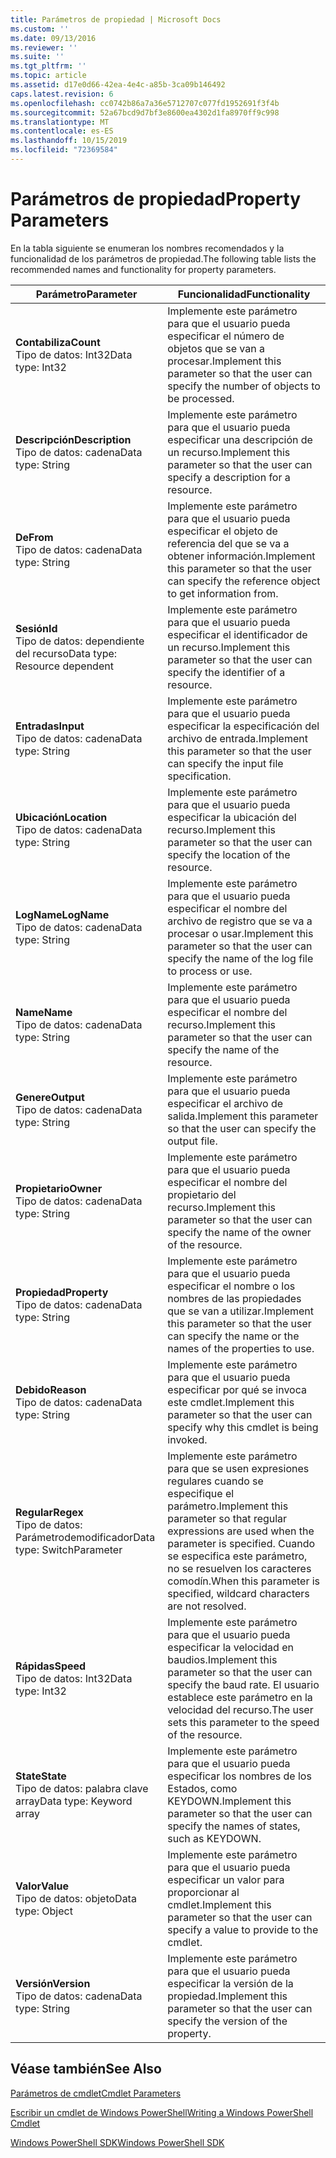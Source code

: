 ```yaml
---
title: Parámetros de propiedad | Microsoft Docs
ms.custom: ''
ms.date: 09/13/2016
ms.reviewer: ''
ms.suite: ''
ms.tgt_pltfrm: ''
ms.topic: article
ms.assetid: d17e0d66-42ea-4e4c-a85b-3ca09b146492
caps.latest.revision: 6
ms.openlocfilehash: cc0742b86a7a36e5712707c077fd1952691f3f4b
ms.sourcegitcommit: 52a67bcd9d7bf3e8600ea4302d1fa8970ff9c998
ms.translationtype: MT
ms.contentlocale: es-ES
ms.lasthandoff: 10/15/2019
ms.locfileid: "72369584"
---
```

# <a name="property-parameters"></a><span data-ttu-id="b0a4e-102">Parámetros de propiedad</span><span class="sxs-lookup"><span data-stu-id="b0a4e-102">Property Parameters</span></span>

<span data-ttu-id="b0a4e-103">En la tabla siguiente se enumeran los nombres recomendados y la funcionalidad de los parámetros de propiedad.</span><span class="sxs-lookup"><span data-stu-id="b0a4e-103">The following table lists the recommended names and functionality for property parameters.</span></span>

|<span data-ttu-id="b0a4e-104">Parámetro</span><span class="sxs-lookup"><span data-stu-id="b0a4e-104">Parameter</span></span>|<span data-ttu-id="b0a4e-105">Funcionalidad</span><span class="sxs-lookup"><span data-stu-id="b0a4e-105">Functionality</span></span>|
|---|---|
|<span data-ttu-id="b0a4e-106">**Contabiliza**</span><span class="sxs-lookup"><span data-stu-id="b0a4e-106">**Count**</span></span><br><span data-ttu-id="b0a4e-107">Tipo de datos: Int32</span><span class="sxs-lookup"><span data-stu-id="b0a4e-107">Data type: Int32</span></span>|<span data-ttu-id="b0a4e-108">Implemente este parámetro para que el usuario pueda especificar el número de objetos que se van a procesar.</span><span class="sxs-lookup"><span data-stu-id="b0a4e-108">Implement this parameter so that the user can specify the number of objects to be processed.</span></span>|
|<span data-ttu-id="b0a4e-109">**Descripción**</span><span class="sxs-lookup"><span data-stu-id="b0a4e-109">**Description**</span></span><br><span data-ttu-id="b0a4e-110">Tipo de datos: cadena</span><span class="sxs-lookup"><span data-stu-id="b0a4e-110">Data type: String</span></span>|<span data-ttu-id="b0a4e-111">Implemente este parámetro para que el usuario pueda especificar una descripción de un recurso.</span><span class="sxs-lookup"><span data-stu-id="b0a4e-111">Implement this parameter so that the user can specify a description for a resource.</span></span>|
|<span data-ttu-id="b0a4e-112">**De**</span><span class="sxs-lookup"><span data-stu-id="b0a4e-112">**From**</span></span><br><span data-ttu-id="b0a4e-113">Tipo de datos: cadena</span><span class="sxs-lookup"><span data-stu-id="b0a4e-113">Data type: String</span></span>|<span data-ttu-id="b0a4e-114">Implemente este parámetro para que el usuario pueda especificar el objeto de referencia del que se va a obtener información.</span><span class="sxs-lookup"><span data-stu-id="b0a4e-114">Implement this parameter so that the user can specify the reference object to get information from.</span></span>|
|<span data-ttu-id="b0a4e-115">**Sesión**</span><span class="sxs-lookup"><span data-stu-id="b0a4e-115">**Id**</span></span><br><span data-ttu-id="b0a4e-116">Tipo de datos: dependiente del recurso</span><span class="sxs-lookup"><span data-stu-id="b0a4e-116">Data type: Resource dependent</span></span>|<span data-ttu-id="b0a4e-117">Implemente este parámetro para que el usuario pueda especificar el identificador de un recurso.</span><span class="sxs-lookup"><span data-stu-id="b0a4e-117">Implement this parameter so that the user can specify the identifier of a resource.</span></span>|
|<span data-ttu-id="b0a4e-118">**Entradas**</span><span class="sxs-lookup"><span data-stu-id="b0a4e-118">**Input**</span></span><br><span data-ttu-id="b0a4e-119">Tipo de datos: cadena</span><span class="sxs-lookup"><span data-stu-id="b0a4e-119">Data type: String</span></span>|<span data-ttu-id="b0a4e-120">Implemente este parámetro para que el usuario pueda especificar la especificación del archivo de entrada.</span><span class="sxs-lookup"><span data-stu-id="b0a4e-120">Implement this parameter so that the user can specify the input file specification.</span></span>|
|<span data-ttu-id="b0a4e-121">**Ubicación**</span><span class="sxs-lookup"><span data-stu-id="b0a4e-121">**Location**</span></span><br><span data-ttu-id="b0a4e-122">Tipo de datos: cadena</span><span class="sxs-lookup"><span data-stu-id="b0a4e-122">Data type: String</span></span>|<span data-ttu-id="b0a4e-123">Implemente este parámetro para que el usuario pueda especificar la ubicación del recurso.</span><span class="sxs-lookup"><span data-stu-id="b0a4e-123">Implement this parameter so that the user can specify the location of the resource.</span></span>|
|<span data-ttu-id="b0a4e-124">**LogName**</span><span class="sxs-lookup"><span data-stu-id="b0a4e-124">**LogName**</span></span><br><span data-ttu-id="b0a4e-125">Tipo de datos: cadena</span><span class="sxs-lookup"><span data-stu-id="b0a4e-125">Data type: String</span></span>|<span data-ttu-id="b0a4e-126">Implemente este parámetro para que el usuario pueda especificar el nombre del archivo de registro que se va a procesar o usar.</span><span class="sxs-lookup"><span data-stu-id="b0a4e-126">Implement this parameter so that the user can specify the name of the log file to process or use.</span></span>|
|<span data-ttu-id="b0a4e-127">**Name**</span><span class="sxs-lookup"><span data-stu-id="b0a4e-127">**Name**</span></span><br><span data-ttu-id="b0a4e-128">Tipo de datos: cadena</span><span class="sxs-lookup"><span data-stu-id="b0a4e-128">Data type: String</span></span>|<span data-ttu-id="b0a4e-129">Implemente este parámetro para que el usuario pueda especificar el nombre del recurso.</span><span class="sxs-lookup"><span data-stu-id="b0a4e-129">Implement this parameter so that the user can specify the name of the resource.</span></span>|
|<span data-ttu-id="b0a4e-130">**Genere**</span><span class="sxs-lookup"><span data-stu-id="b0a4e-130">**Output**</span></span><br><span data-ttu-id="b0a4e-131">Tipo de datos: cadena</span><span class="sxs-lookup"><span data-stu-id="b0a4e-131">Data type: String</span></span>|<span data-ttu-id="b0a4e-132">Implemente este parámetro para que el usuario pueda especificar el archivo de salida.</span><span class="sxs-lookup"><span data-stu-id="b0a4e-132">Implement this parameter so that the user can specify the output file.</span></span>|
|<span data-ttu-id="b0a4e-133">**Propietario**</span><span class="sxs-lookup"><span data-stu-id="b0a4e-133">**Owner**</span></span><br><span data-ttu-id="b0a4e-134">Tipo de datos: cadena</span><span class="sxs-lookup"><span data-stu-id="b0a4e-134">Data type: String</span></span>|<span data-ttu-id="b0a4e-135">Implemente este parámetro para que el usuario pueda especificar el nombre del propietario del recurso.</span><span class="sxs-lookup"><span data-stu-id="b0a4e-135">Implement this parameter so that the user can specify the name of the owner of the resource.</span></span>|
|<span data-ttu-id="b0a4e-136">**Propiedad**</span><span class="sxs-lookup"><span data-stu-id="b0a4e-136">**Property**</span></span><br><span data-ttu-id="b0a4e-137">Tipo de datos: cadena</span><span class="sxs-lookup"><span data-stu-id="b0a4e-137">Data type: String</span></span>|<span data-ttu-id="b0a4e-138">Implemente este parámetro para que el usuario pueda especificar el nombre o los nombres de las propiedades que se van a utilizar.</span><span class="sxs-lookup"><span data-stu-id="b0a4e-138">Implement this parameter so that the user can specify the name or the names of the properties to use.</span></span>|
|<span data-ttu-id="b0a4e-139">**Debido**</span><span class="sxs-lookup"><span data-stu-id="b0a4e-139">**Reason**</span></span><br><span data-ttu-id="b0a4e-140">Tipo de datos: cadena</span><span class="sxs-lookup"><span data-stu-id="b0a4e-140">Data type: String</span></span>|<span data-ttu-id="b0a4e-141">Implemente este parámetro para que el usuario pueda especificar por qué se invoca este cmdlet.</span><span class="sxs-lookup"><span data-stu-id="b0a4e-141">Implement this parameter so that the user can specify why this cmdlet is being invoked.</span></span>|
|<span data-ttu-id="b0a4e-142">**Regular**</span><span class="sxs-lookup"><span data-stu-id="b0a4e-142">**Regex**</span></span><br><span data-ttu-id="b0a4e-143">Tipo de datos: Parámetrodemodificador</span><span class="sxs-lookup"><span data-stu-id="b0a4e-143">Data type: SwitchParameter</span></span>|<span data-ttu-id="b0a4e-144">Implemente este parámetro para que se usen expresiones regulares cuando se especifique el parámetro.</span><span class="sxs-lookup"><span data-stu-id="b0a4e-144">Implement this parameter so that regular expressions are used when the parameter is specified.</span></span> <span data-ttu-id="b0a4e-145">Cuando se especifica este parámetro, no se resuelven los caracteres comodín.</span><span class="sxs-lookup"><span data-stu-id="b0a4e-145">When this parameter is specified, wildcard characters are not resolved.</span></span>|
|<span data-ttu-id="b0a4e-146">**Rápidas**</span><span class="sxs-lookup"><span data-stu-id="b0a4e-146">**Speed**</span></span><br><span data-ttu-id="b0a4e-147">Tipo de datos: Int32</span><span class="sxs-lookup"><span data-stu-id="b0a4e-147">Data type: Int32</span></span>|<span data-ttu-id="b0a4e-148">Implemente este parámetro para que el usuario pueda especificar la velocidad en baudios.</span><span class="sxs-lookup"><span data-stu-id="b0a4e-148">Implement this parameter so that the user can specify the baud rate.</span></span> <span data-ttu-id="b0a4e-149">El usuario establece este parámetro en la velocidad del recurso.</span><span class="sxs-lookup"><span data-stu-id="b0a4e-149">The user sets this parameter to the speed of the resource.</span></span>|
|<span data-ttu-id="b0a4e-150">**State**</span><span class="sxs-lookup"><span data-stu-id="b0a4e-150">**State**</span></span><br><span data-ttu-id="b0a4e-151">Tipo de datos: palabra clave array</span><span class="sxs-lookup"><span data-stu-id="b0a4e-151">Data type: Keyword array</span></span>|<span data-ttu-id="b0a4e-152">Implemente este parámetro para que el usuario pueda especificar los nombres de los Estados, como KEYDOWN.</span><span class="sxs-lookup"><span data-stu-id="b0a4e-152">Implement this parameter so that the user can specify the names of states, such as KEYDOWN.</span></span>|
|<span data-ttu-id="b0a4e-153">**Valor**</span><span class="sxs-lookup"><span data-stu-id="b0a4e-153">**Value**</span></span><br><span data-ttu-id="b0a4e-154">Tipo de datos: objeto</span><span class="sxs-lookup"><span data-stu-id="b0a4e-154">Data type: Object</span></span>|<span data-ttu-id="b0a4e-155">Implemente este parámetro para que el usuario pueda especificar un valor para proporcionar al cmdlet.</span><span class="sxs-lookup"><span data-stu-id="b0a4e-155">Implement this parameter so that the user can  specify a value to provide to the cmdlet.</span></span>|
|<span data-ttu-id="b0a4e-156">**Versión**</span><span class="sxs-lookup"><span data-stu-id="b0a4e-156">**Version**</span></span><br><span data-ttu-id="b0a4e-157">Tipo de datos: cadena</span><span class="sxs-lookup"><span data-stu-id="b0a4e-157">Data type: String</span></span>|<span data-ttu-id="b0a4e-158">Implemente este parámetro para que el usuario pueda especificar la versión de la propiedad.</span><span class="sxs-lookup"><span data-stu-id="b0a4e-158">Implement this parameter so that the user can specify the version of the property.</span></span>|

## <a name="see-also"></a><span data-ttu-id="b0a4e-159">Véase también</span><span class="sxs-lookup"><span data-stu-id="b0a4e-159">See Also</span></span>

[<span data-ttu-id="b0a4e-160">Parámetros de cmdlet</span><span class="sxs-lookup"><span data-stu-id="b0a4e-160">Cmdlet Parameters</span></span>](./cmdlet-parameters.md)

[<span data-ttu-id="b0a4e-161">Escribir un cmdlet de Windows PowerShell</span><span class="sxs-lookup"><span data-stu-id="b0a4e-161">Writing a Windows PowerShell Cmdlet</span></span>](./writing-a-windows-powershell-cmdlet.md)

[<span data-ttu-id="b0a4e-162">Windows PowerShell SDK</span><span class="sxs-lookup"><span data-stu-id="b0a4e-162">Windows PowerShell SDK</span></span>](../windows-powershell-reference.md)
